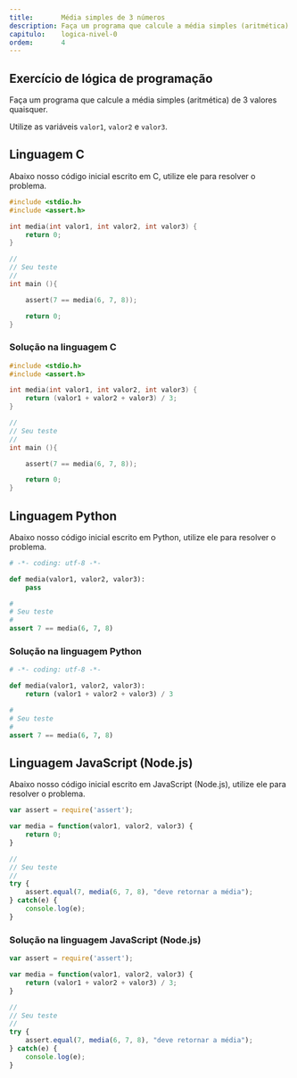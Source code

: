 ```yaml
---
title:       Média simples de 3 números
description: Faça um programa que calcule a média simples (aritmética) de 3 valores quaisquer.
capitulo:    logica-nivel-0
ordem:       4
---
```



Exercício de lógica de programação
---

Faça um programa que calcule a média simples (aritmética) de 3 valores quaisquer.

Utilize as variáveis `valor1`, `valor2` e `valor3`.



Linguagem C
---

Abaixo nosso código inicial escrito em C, utilize ele para resolver o problema.

```c
#include <stdio.h>
#include <assert.h>

int media(int valor1, int valor2, int valor3) {
    return 0;
}

//
// Seu teste
//
int main (){

    assert(7 == media(6, 7, 8));

    return 0;
}
```



### Solução na linguagem C

```c
#include <stdio.h>
#include <assert.h>

int media(int valor1, int valor2, int valor3) {
    return (valor1 + valor2 + valor3) / 3;
}

//
// Seu teste
//
int main (){

    assert(7 == media(6, 7, 8));

    return 0;
}
```


Linguagem Python
---

Abaixo nosso código inicial escrito em Python, utilize ele para resolver o problema.

```python
# -*- coding: utf-8 -*-

def media(valor1, valor2, valor3):
    pass

#
# Seu teste
#
assert 7 == media(6, 7, 8)
```


### Solução na linguagem Python

```python
# -*- coding: utf-8 -*-

def media(valor1, valor2, valor3):
    return (valor1 + valor2 + valor3) / 3

#
# Seu teste
#
assert 7 == media(6, 7, 8)
```



Linguagem JavaScript (Node.js)
---

Abaixo nosso código inicial escrito em JavaScript (Node.js), utilize ele para resolver o problema.


```javascript
var assert = require('assert');

var media = function(valor1, valor2, valor3) {
    return 0;
}

//
// Seu teste
//
try {
    assert.equal(7, media(6, 7, 8), "deve retornar a média");
} catch(e) {
    console.log(e);
}
```


### Solução na linguagem JavaScript (Node.js)


```javascript
var assert = require('assert');

var media = function(valor1, valor2, valor3) {
    return (valor1 + valor2 + valor3) / 3;
}

//
// Seu teste
//
try {
    assert.equal(7, media(6, 7, 8), "deve retornar a média");
} catch(e) {
    console.log(e);
}
```

